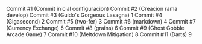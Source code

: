 Commit #1 (Commit inicial configuracion)
Commit #2 (Creacion rama develop)
Commit #3 (Guido's Gorgeous Lasagna) 1
Commit #4 (Gigasecond) 2
Commit #5 (two-fer) 3
Commit #6 (markdown) 4
Commit #7 (Currency Exchange) 5
Commit #8 (grains) 6
Commit #9 (Ghost Gobble Arcade Game) 7
Commit #10 (Meltdown Mitigation) 8
Commit #11 (Darts) 9